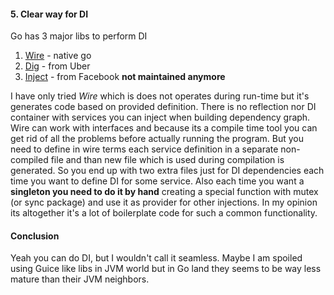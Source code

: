 #### 5. Clear way for DI

Go has 3 major libs to perform DI

1. [Wire](https://github.com/google/wire) - native go
2. [Dig](https://github.com/uber-go/dig) - from Uber
3. [Inject](https://github.com/facebookarchive/inject) - from Facebook **not maintained anymore**

I have only tried _Wire_ which is does not operates during run-time but it's generates code based on provided definition. There is no reflection nor DI container with services you can inject when building dependency graph.
Wire can work with interfaces and because its a compile time tool you can get rid of all the problems before actually running the program.
But you need to define in wire terms each service definition in a separate non-compiled file and than new file which is used during compilation is generated. So you end up with two extra files just for DI dependencies each time you want to define DI for some service.
Also each time you want a **singleton you need to do it by hand** creating a special function with mutex (or sync package) and use it as provider for other injections.
In my opinion its altogether it's a lot of boilerplate code for such a common functionality.

#### Conclusion

Yeah you can do DI, but I wouldn't call it seamless.
Maybe I am spoiled using Guice like libs in JVM world but in Go land they seems to be way less mature than their JVM neighbors.
